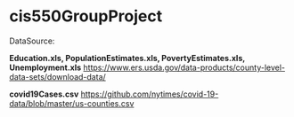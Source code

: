 # cis550GroupProject

DataSource:

**Education.xls, PopulationEstimates.xls, PovertyEstimates.xls, Unemployment.xls**
https://www.ers.usda.gov/data-products/county-level-data-sets/download-data/

**covid19Cases.csv**
https://github.com/nytimes/covid-19-data/blob/master/us-counties.csv

